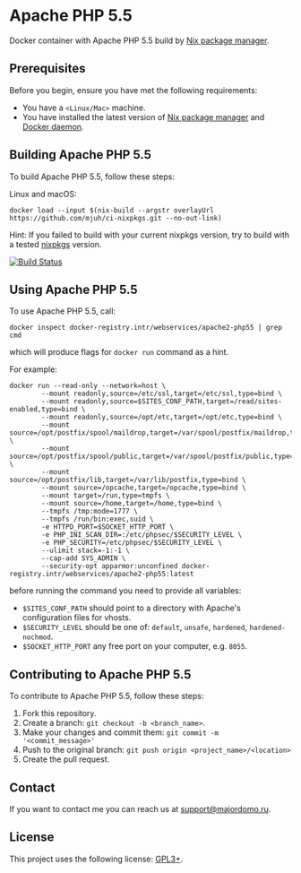 # Apache PHP 5.5

Docker container with Apache PHP 5.5 build by [Nix package manager](https://nixos.org/).

## Prerequisites

Before you begin, ensure you have met the following requirements:

* You have a `<Linux/Mac>` machine.
* You have installed the latest version of [Nix package manager](https://nixos.org/) and [Docker daemon](https://www.docker.com).

## Building Apache PHP 5.5

To build Apache PHP 5.5, follow these steps:

Linux and macOS:
``` shell
docker load --input $(nix-build --argstr overlayUrl https://github.com/mjuh/ci-nixpkgs.git --no-out-link)
```

Hint: If you failed to build with your current nixpkgs version, try to
build with a tested [nixpkgs](https://github.com/NixOS/nixpkgs "Nix
Packages collection") version.

[![Build Status](https://jenkins.majordomo.ru/job/webservices/job/apache2-php55/job/master/lastBuild/badge/icon?config=webservices-apache2-php55)](https://jenkins.majordomo.ru/job/webservices/job/apache2-php55/job/master/lastBuild/badge/icon?config=webservices-apache2-php55)

## Using Apache PHP 5.5

To use Apache PHP 5.5, call:

``` shell
docker inspect docker-registry.intr/webservices/apache2-php55 | grep cmd
```

which will produce flags for `docker run` command as a hint.

For example:

``` shell
docker run --read-only --network=host \
        --mount readonly,source=/etc/ssl,target=/etc/ssl,type=bind \
        --mount readonly,source=$SITES_CONF_PATH,target=/read/sites-enabled,type=bind \
        --mount readonly,source=/opt/etc,target=/opt/etc,type=bind \
        --mount source=/opt/postfix/spool/maildrop,target=/var/spool/postfix/maildrop,type=bind \
        --mount source=/opt/postfix/spool/public,target=/var/spool/postfix/public,type=bind \
        --mount source=/opt/postfix/lib,target=/var/lib/postfix,type=bind \
        --mount source=/opcache,target=/opcache,type=bind \
        --mount target=/run,type=tmpfs \
        --mount source=/home,target=/home,type=bind \
        --tmpfs /tmp:mode=1777 \
        --tmpfs /run/bin:exec,suid \
        -e HTTPD_PORT=$SOCKET_HTTP_PORT \
        -e PHP_INI_SCAN_DIR=:/etc/phpsec/$SECURITY_LEVEL \
        -e PHP_SECURITY=/etc/phpsec/$SECURITY_LEVEL \
        --ulimit stack=-1:-1 \
        --cap-add SYS_ADMIN \
        --security-opt apparmor:unconfined docker-registry.intr/webservices/apache2-php55:latest
```
before running the command you need to provide all variables:

* `$SITES_CONF_PATH` should point to a directory with Apache's configuration files for vhosts.
* `$SECURITY_LEVEL` should be one of: `default`, `unsafe`, `hardened`, `hardened-nochmod`.
* `$SOCKET_HTTP_PORT` any free port on your computer, e.g. `8055`.

## Contributing to Apache PHP 5.5

To contribute to Apache PHP 5.5, follow these steps:

1. Fork this repository.
2. Create a branch: `git checkout -b <branch_name>`.
3. Make your changes and commit them: `git commit -m '<commit_message>'`
4. Push to the original branch: `git push origin <project_name>/<location>`
5. Create the pull request.

## Contact

If you want to contact me you can reach us at <support@majordomo.ru>.

## License

This project uses the following license: [GPL3+](https://www.gnu.org/licenses/gpl-3.0.en.html).
